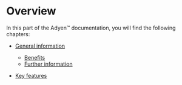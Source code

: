 # Overview

In this part of the Adyen&trade; documentation, you will find the following chapters:

- [General information](01_General.md)   
   - [Benefits](01_General.md#benefits)   
   - [Further information](01_General.md#further-information)

- [Key features](02_Features.md)

